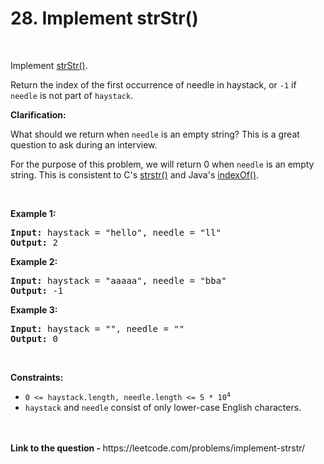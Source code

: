 # 28. Implement strStr()
<br/>
<div class="content__u3I1 question-content__JfgR"><div><p>Implement <a href="http://www.cplusplus.com/reference/cstring/strstr/" target="_blank">strStr()</a>.</p>

<p>Return the index of the first occurrence of needle in haystack, or <code>-1</code> if <code>needle</code> is not part of <code>haystack</code>.</p>

<p><strong>Clarification:</strong></p>

<p>What should we return when <code>needle</code> is an empty string? This is a great question to ask during an interview.</p>

<p>For the purpose of this problem, we will return 0 when <code>needle</code> is an empty string. This is consistent to C's&nbsp;<a href="http://www.cplusplus.com/reference/cstring/strstr/" target="_blank">strstr()</a> and Java's&nbsp;<a href="https://docs.oracle.com/javase/7/docs/api/java/lang/String.html#indexOf(java.lang.String)" target="_blank">indexOf()</a>.</p>

<p>&nbsp;</p>
<p><strong>Example 1:</strong></p>
<pre><strong>Input:</strong> haystack = "hello", needle = "ll"
<strong>Output:</strong> 2
</pre><p><strong>Example 2:</strong></p>
<pre><strong>Input:</strong> haystack = "aaaaa", needle = "bba"
<strong>Output:</strong> -1
</pre><p><strong>Example 3:</strong></p>
<pre><strong>Input:</strong> haystack = "", needle = ""
<strong>Output:</strong> 0
</pre>
<p>&nbsp;</p>
<p><strong>Constraints:</strong></p>

<ul>
	<li><code>0 &lt;= haystack.length, needle.length &lt;= 5 * 10<sup>4</sup></code></li>
	<li><code>haystack</code> and&nbsp;<code>needle</code> consist of only lower-case English characters.</li>
</ul>
</div></div>
<br/><br/>
<strong>Link to the question - </strong>https://leetcode.com/problems/implement-strstr/
